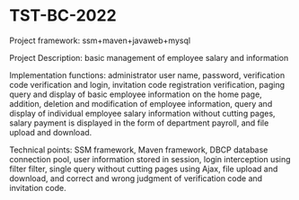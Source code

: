 # TST-BC-2022
Project framework: ssm+maven+javaweb+mysql

Project Description: basic management of employee salary and information

Implementation functions: administrator user name, password, verification code verification and login, invitation code registration verification, paging query and display of basic employee information on the home page, addition, deletion and modification of employee information, query and display of individual employee salary information without cutting pages, salary payment is displayed in the form of department payroll, and file upload and download.

Technical points: SSM framework, Maven framework, DBCP database connection pool, user information stored in session, login interception using filter filter, single query without cutting pages using Ajax, file upload and download, and correct and wrong judgment of verification code and invitation code.
